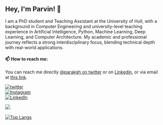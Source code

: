 ## Hey, I'm Parvin! 👋

I am a PhD student and Teaching Assistant at the University of Hull, with a background in Computer Engineering and university-level teaching experience in Artificial Intelligence, Python, Machine Learning, Deep Learning, and Computer Architecture. My academic and professional journey reflects a strong interdisciplinary focus, blending technical depth with real-world applications.

#### 📫 How to reach me:

You can reach me directly [@parakgh on twitter](https://twitter.com/parakgh) or on [Linkedin](https://www.linkedin.com/in/parvin-ghaffarzadeh-2a3a4211a/), or via email at [this link](mailto:pari.gh86@gmail.com).

[![twitter](https://img.shields.io/twitter/follow/MohamadAbbasi_?label=followers&logo=twitter&color=%23007ec6&style=plastic)](https://twitter.com/parakgh)  
[![Instagram](https://img.shields.io/badge/Instagram%20Page-Follow-E4405F?logo=instagram)](https://www.instagram.com/parak_gh)  
[![LinkedIn](https://img.shields.io/badge/LinkedIn-Follow-0077B5?logo=linkedin)](https://www.linkedin.com/in/parvin-ghaffarzadeh-2a3a4211a/)

![](https://github-readme-stats.vercel.app/api?username=ParvinGhaffarzadeh&count_private=true&theme=vue-dark&show_icons=true) 

[![Top Langs](https://github-readme-stats.vercel.app/api/top-langs/?username=ParvinGhaffarzadeh&hide=&layout=compact&theme=vue-dark)](https://github.com/anuraghazra/github-readme-stats)

<br />
